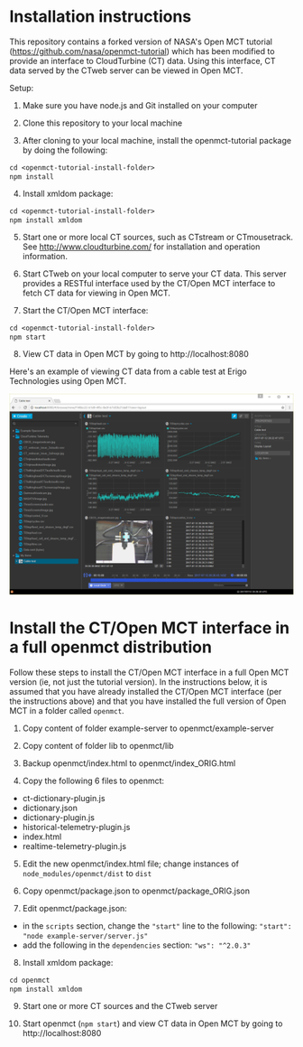 # Installation instructions

This repository contains a forked version of NASA's Open MCT tutorial (https://github.com/nasa/openmct-tutorial) which has been modified to provide an interface to CloudTurbine (CT) data.  Using this interface, CT data served by the CTweb server can be viewed in Open MCT.

Setup:

1. Make sure you have node.js and Git installed on your computer

2. Clone this repository to your local machine

3. After cloning to your local machine, install the openmct-tutorial package by doing the following:
```
cd <openmct-tutorial-install-folder>
npm install
```

4. Install xmldom package:
```
cd <openmct-tutorial-install-folder>
npm install xmldom
```

5. Start one or more local CT sources, such as CTstream or CTmousetrack.  See http://www.cloudturbine.com/ for installation and operation information.

6. Start CTweb on your local computer to serve your CT data.  This server provides a RESTful interface used by the CT/Open MCT interface to fetch CT data for viewing in Open MCT.

7. Start the CT/Open MCT interface:
```
cd <openmct-tutorial-install-folder>
npm start
```

8. View CT data in Open MCT by going to http://localhost:8080

Here's an example of viewing CT data from a cable test at Erigo Technologies using Open MCT.

![](images/CBOS_data_in_OpenMCT.png)

# Install the CT/Open MCT interface in a full openmct distribution

Follow these steps to install the CT/Open MCT interface in a full Open MCT version (ie, not just the tutorial version).  In the instructions below, it is assumed that you have already installed the CT/Open MCT interface (per the instructions above) and that you have installed the full version of Open MCT in a folder called ```openmct```.

1. Copy content of folder example-server to openmct/example-server

2. Copy content of folder lib to openmct/lib

3. Backup openmct/index.html to openmct/index_ORIG.html

4. Copy the following 6 files to openmct:
  * ct-dictionary-plugin.js
  * dictionary.json
  * dictionary-plugin.js
  * historical-telemetry-plugin.js
  * index.html
  * realtime-telemetry-plugin.js

5. Edit the new openmct/index.html file; change instances of `node_modules/openmct/dist` to `dist`

6. Copy openmct/package.json to openmct/package_ORIG.json

7. Edit openmct/package.json:
  * in the `scripts` section, change the `"start"` line to the following: `"start": "node example-server/server.js"`
  * add the following in the `dependencies` section: `"ws": "^2.0.3"`

8. Install xmldom package:
```
cd openmct
npm install xmldom
```

9. Start one or more CT sources and the CTweb server

10. Start openmct (`npm start`) and view CT data in Open MCT by going to http://localhost:8080
